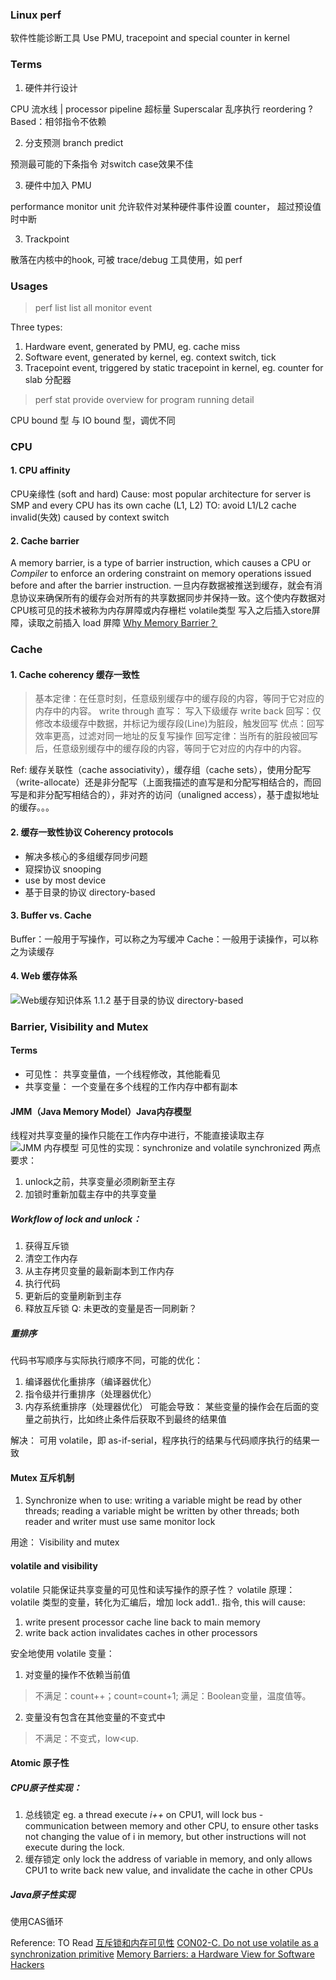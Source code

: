 ### Linux perf
软件性能诊断工具
Use PMU, tracepoint and special counter in kernel

### Terms

1. 硬件并行设计

CPU 流水线 | processor pipeline
超标量 Superscalar
乱序执行 reordering ?
Based：相邻指令不依赖

2. 分支预测 branch predict

预测最可能的下条指令
对switch case效果不佳

3. 硬件中加入 PMU

performance monitor unit
允许软件对某种硬件事件设置 counter， 超过预设值时中断

3. Trackpoint

散落在内核中的hook, 可被 trace/debug 工具使用，如 perf

### Usages
> perf list
list all monitor event

Three types:
1. Hardware event, generated by PMU, eg. cache miss
1. Software event, generated by kernel, eg. context switch, tick
1. Tracepoint event, triggered by static tracepoint in kernel, eg. counter for slab 分配器

> perf stat
provide overview for program running detail

CPU bound 型 与 IO bound 型，调优不同

### CPU
#### 1. CPU affinity
CPU亲缘性 (soft and hard)
Cause: most popular architecture for server is SMP
and every CPU has its own cache (L1, L2)
TO: avoid L1/L2 cache invalid(失效) caused by context switch

#### 2. Cache barrier
A memory barrier, is a type of barrier instruction, which causes a CPU or _Compiler_ to enforce an ordering constraint on memory operations issued before and after the barrier instruction.
一旦内存数据被推送到缓存，就会有消息协议来确保所有的缓存会对所有的共享数据同步并保持一致。这个使内存数据对CPU核可见的技术被称为内存屏障或内存栅栏
volatile类型 写入之后插入store屏障，读取之前插入 load 屏障
[Why Memory Barrier？](https://sstompkins.wordpress.com/2011/04/12/why-memory-barrier%EF%BC%9F/)

### Cache
#### 1. Cache coherency 缓存一致性
> 基本定律：在任意时刻，任意级别缓存中的缓存段的内容，等同于它对应的内存中的内容。
write through 直写： 写入下级缓存
write back 回写：仅修改本级缓存中数据，并标记为缓存段(Line)为脏段，触发回写
优点：回写效率更高，过滤对同一地址的反复写操作
> 回写定律：当所有的脏段被回写后，任意级别缓存中的缓存段的内容，等同于它对应的内存中的内容。

Ref: 缓存关联性（cache associativity），缓存组（cache sets），使用分配写（write-allocate）还是非分配写（上面我描述的直写是和分配写相结合的，而回写是和非分配写相结合的），非对齐的访问（unaligned access），基于虚拟地址的缓存。。。

#### 2. 缓存一致性协议  Coherency protocols
- 解决多核心的多组缓存同步问题
- 窥探协议 snooping
- use by most device
- 基于目录的协议 directory-based

#### 3. Buffer vs. Cache
Buffer：一般用于写操作，可以称之为写缓冲
Cache：一般用于读操作，可以称之为读缓存

#### 4. Web 缓存体系
![Web缓存知识体系](http://mmbiz.qpic.cn/mmbiz/yNKv1P4Q9eVhezt0HiaXDfWR8ZZictibjtW0q3HHLdWQFEcPJcvbP0GXwrp1rgibUNEQcuRDCqjKECGprGNHv5CHeg/640?wx_fmt=jpeg&tp=webp&wxfrom=5&wx_lazy=1)
1.1.2 基于目录的协议 directory-based

### Barrier, Visibility and Mutex
#### Terms
- 可见性：
共享变量值，一个线程修改，其他能看见
- 共享变量：
一个变量在多个线程的工作内存中都有副本

#### JMM（Java Memory Model）Java内存模型
线程对共享变量的操作只能在工作内存中进行，不能直接读取主存
![JMM 内存模型](https://segmentfault.com/img/bVrbuK)
可见性的实现：synchronize and volatile
synchronized 两点要求：
1. unlock之前，共享变量必须刷新至主存
2. 加锁时重新加载主存中的共享变量

##### Workflow of lock and unlock：
1. 获得互斥锁
2. 清空工作内存
3. 从主存拷贝变量的最新副本到工作内存
4. 执行代码
5. 更新后的变量刷新到主存
6. 释放互斥锁
Q: 未更改的变量是否一同刷新？

##### 重排序
代码书写顺序与实际执行顺序不同，可能的优化：
1. 编译器优化重排序（编译器优化）
2. 指令级并行重排序（处理器优化）
3. 内存系统重排序（处理器优化）
可能会导致：
某些变量的操作会在后面的变量之前执行，比如终止条件后获取不到最终的结果值

解决：
可用 volatile，即 as-if-serial，程序执行的结果与代码顺序执行的结果一致

#### Mutex 互斥机制
1. Synchronize
when to use:
writing a variable might be read by other threads;
reading a variable might be written by other threads;
both reader and writer must use same monitor lock

用途：
Visibility and mutex

#### volatile and visibility
volatile 只能保证共享变量的可见性和读写操作的原子性？
volatile 原理：
volatile 类型的变量，转化为汇编后，增加 lock add1.. 指令, this will cause:
1. write present processor cache line back to main memory
2. write back action invalidates caches in other processors

安全地使用 volatile 变量：
1. 对变量的操作不依赖当前值
> 不满足：count++；count=count+1;
   满足：Boolean变量，温度值等。

2. 变量没有包含在其他变量的不变式中
>  不满足：不变式，low<up.

#### Atomic 原子性
##### CPU原子性实现：
1. 总线锁定
eg. a thread execute _i++_ on CPU1, will lock bus - communication between memory and other CPU, to ensure other tasks not changing the value of i in memory,
but other instructions will not execute during the lock.
2. 缓存锁定
only lock the address of variable in memory, and only allows CPU1 to write back new value, and invalidate the cache in other CPUs

##### Java原子性实现
使用CAS循环

Reference:
TO Read
[互斥锁和内存可见性](http://blog.csdn.net/gqtcgq/article/details/52330065)
[CON02-C. Do not use volatile as a synchronization primitive](https://www.securecoding.cert.org/confluence/display/c/CON02-C.+Do+not+use+volatile+as+a+synchronization+primitive)
[Memory Barriers: a Hardware View for Software Hackers](http://www.rdrop.com/users/paulmck/scalability/paper/whymb.2009.04.05a.pdf)
